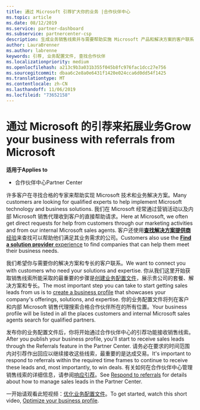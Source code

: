 ```yaml
---
title: 通过 Microsoft 引荐扩大你的业务 |合作伙伴中心
ms.topic: article
ms.date: 08/12/2019
ms.service: partner-dashboard
ms.subservice: partnercenter-csp
description: 生成业务销售线索并与需要帮助实施 Microsoft 产品和解决方案的客户联系。
author: LauraBrenner
ms.author: labrenne
keywords: 引荐, 业务配置文件, 查找合作伙伴
ms.localizationpriority: medium
ms.openlocfilehash: a213c9b3a031b355f045b8fc976fac1dcc27e756
ms.sourcegitcommit: dbaa6c2e8a0e6431f1420e024cca6d0dd54f1425
ms.translationtype: MT
ms.contentlocale: zh-CN
ms.lasthandoff: 11/06/2019
ms.locfileid: "73652158"
---
```

<!-- FWLink:  https://go.microsoft.com/fwlink/?linkid=849775 (top of page) -->

# <a name="grow-your-business-with-referrals-from-microsoft"></a><span data-ttu-id="e6df2-104">通过 Microsoft 的引荐来拓展业务</span><span class="sxs-lookup"><span data-stu-id="e6df2-104">Grow your business with referrals from Microsoft</span></span>

<span data-ttu-id="e6df2-105">**适用于**</span><span class="sxs-lookup"><span data-stu-id="e6df2-105">**Applies to**</span></span>

-  <span data-ttu-id="e6df2-106">合作伙伴中心</span><span class="sxs-lookup"><span data-stu-id="e6df2-106">Partner Center</span></span>

<span data-ttu-id="e6df2-107">许多客户在寻找合格的专家来帮助实现 Microsoft 技术和业务解决方案。</span><span class="sxs-lookup"><span data-stu-id="e6df2-107">Many customers are looking for qualified experts to help implement Microsoft technology and business solutions.</span></span> <span data-ttu-id="e6df2-108">我们在 Microsoft 经常通过营销活动以及内部 Microsoft 销售代理收到客户的直接帮助请求。</span><span class="sxs-lookup"><span data-stu-id="e6df2-108">Here at Microsoft, we often get direct requests for help from customers through our marketing activities and from our internal Microsoft sales agents.</span></span> <span data-ttu-id="e6df2-109">客户还使用[**查找解决方案提供商**经验](https://www.microsoft.com/solution-providers/search)来查找可以帮助他们满足其业务需求的公司。</span><span class="sxs-lookup"><span data-stu-id="e6df2-109">Customers also use the [**Find a solution provider** experience](https://www.microsoft.com/solution-providers/search) to find companies that can help them meet their business needs.</span></span> 

<span data-ttu-id="e6df2-110">我们希望你与需要你的解决方案和专长的客户联系。</span><span class="sxs-lookup"><span data-stu-id="e6df2-110">We want to connect you with customers who need your solutions and expertise.</span></span> <span data-ttu-id="e6df2-111">你从我们这里开始获取销售线索所能采取的最重要的步骤是[创建业务配置文件](create-a-marketing-profile.md)，展示贵公司的套餐、解决方案和专长。</span><span class="sxs-lookup"><span data-stu-id="e6df2-111">The most important step you can take to start getting sales leads from us is to [create a business profile](create-a-marketing-profile.md) that showcases your company's offerings, solutions, and expertise.</span></span> <span data-ttu-id="e6df2-112">你的业务配置文件将列在客户和内部 Microsoft 销售代理搜索合格合作伙伴所在的所有位置。</span><span class="sxs-lookup"><span data-stu-id="e6df2-112">Your business profile will be listed in all the places customers and internal Microsoft sales agents search for qualified partners.</span></span> 

 <span data-ttu-id="e6df2-113">发布你的业务配置文件后，你将开始通过合作伙伴中心的引荐功能接收销售线索。</span><span class="sxs-lookup"><span data-stu-id="e6df2-113">After you publish your business profile, you'll start to receive sales leads through the Referrals feature in the Partner Center.</span></span> <span data-ttu-id="e6df2-114">请务必在要求的时间范围内对引荐作出回应以继续接收这些线索，最重要的是达成交易。</span><span class="sxs-lookup"><span data-stu-id="e6df2-114">It's important to respond to referrals within the required time frames to continue to receive these leads and, most importantly, to win deals.</span></span> <span data-ttu-id="e6df2-115">有关如何在合作伙伴中心管理销售线索的详细信息，请参阅[响应引荐](responding-to-referrals.md)。</span><span class="sxs-lookup"><span data-stu-id="e6df2-115">See [Respond to referrals](responding-to-referrals.md) for details about how to manage sales leads in the Partner Center.</span></span>  

<span data-ttu-id="e6df2-116">一开始请观看此短视频：[优化业务配置文件](https://player.vimeo.com/video/252788046)。</span><span class="sxs-lookup"><span data-stu-id="e6df2-116">To get started, watch this short video, [Optimize your business profile](https://player.vimeo.com/video/252788046).</span></span>  

<!-- 
*  [Analyze your business profile](analyze-your-marketing-profile.md) Regularly review and optimize your business profile to make sure you're getting in front of your target customers.
-->
